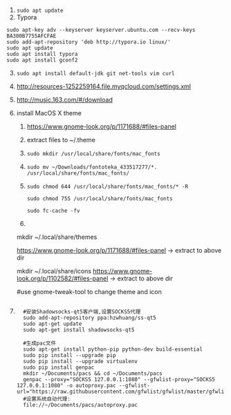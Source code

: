 1. ```sudo apt update```
2. Typora

```shell
sudo apt-key adv --keyserver keyserver.ubuntu.com --recv-keys BA300B7755AFCFAE
sudo add-apt-repository 'deb http://typora.io linux/'
sudo apt update
sudo apt install typora
sudo apt install gconf2
```
3. ```sudo apt install default-jdk git net-tools vim curl```

4. http://resources-1252259164.file.myqcloud.com/settings.xml

5. http://music.163.com/#/download

6. install MacOS X theme

   1. https://www.gnome-look.org/p/1171688/#files-panel

   2. extract files to ~/.theme

   3. ```shell
      sudo mkdir /usr/local/share/fonts/mac_fonts
      ```

   4. ```shell
      sudo mv ~/Downloads/fontoteka_433517277/*. /usr/local/share/fonts/mac_fonts/
      ```

   5. ```shell
      sudo chmod 644 /usr/local/share/fonts/mac_fonts/* -R

      sudo chmod 755 /usr/local/share/fonts/mac_fonts

      sudo fc-cache -fv
      ```

   6. ```shell
     mkdir ~/.local/share/themes
     
     https://www.gnome-look.org/p/1171688/#files-panel	-> extract to above dir
     
     mkdir ~/.local/share/icons
     https://www.gnome-look.org/p/1102582/#files-panel	-> extract to above dir

     #use gnome-tweak-tool to change theme and icon
     ```
   
7. ```shell
     #安装Shadowsocks-qt5客户端,设置SOCKS5代理
     sudo add-apt-repository ppa:hzwhuang/ss-qt5
     sudo apt-get update
     sudo apt-get install shadowsocks-qt5

     #生成pac文件
     sudo apt-get install python-pip python-dev build-essential 
     sudo pip install --upgrade pip 
     sudo pip install --upgrade virtualenv
     sudo pip install genpac
     mkdir ~/Documents/pacs && cd ~/Documents/pacs
     genpac --proxy="SOCKS5 127.0.0.1:1080" --gfwlist-proxy="SOCKS5 	127.0.0.1:1080" -o autoproxy.pac --gfwlist-url="https://raw.githubusercontent.com/gfwlist/gfwlist/master/gfwlist.txt"
     #设置系统自动代理:
     file://~/Documents/pacs/autoproxy.pac
     ```